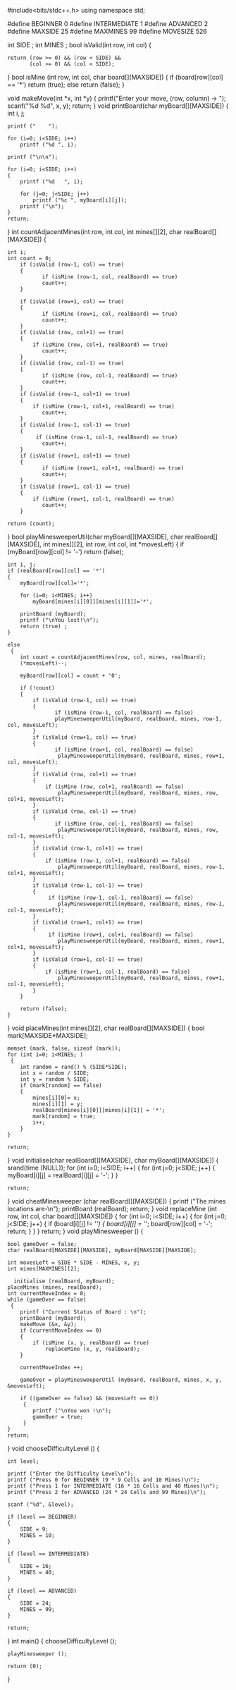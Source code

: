 
#include<bits/stdc++.h>
using namespace std;
 
#define BEGINNER 0
#define INTERMEDIATE 1
#define ADVANCED 2
#define MAXSIDE 25
#define MAXMINES 99
#define MOVESIZE 526 
 
int SIDE ; 
int MINES ; 
bool isValid(int row, int col)
{
  
    return (row >= 0) && (row < SIDE) &&
           (col >= 0) && (col < SIDE);
}
bool isMine (int row, int col, char board[][MAXSIDE])
{
    if (board[row][col] == '*')
        return (true);
    else
        return (false);
}
 

void makeMove(int *x, int *y)
{
    printf("Enter your move, (row, column) -> ");
    scanf("%d %d", x, y);
    return;
}
void printBoard(char myBoard[][MAXSIDE])
{
    int i, j;
 
    printf ("    ");
 
    for (i=0; i<SIDE; i++)
        printf ("%d ", i);
 
    printf ("\n\n");
 
    for (i=0; i<SIDE; i++)
    {
        printf ("%d   ", i);
 
        for (j=0; j<SIDE; j++)
            printf ("%c ", myBoard[i][j]);
        printf ("\n");
    }
    return;
}
int countAdjacentMines(int row, int col, int mines[][2],
                      char realBoard[][MAXSIDE])
{
 
    int i;
    int count = 0;
        if (isValid (row-1, col) == true)
        {
               if (isMine (row-1, col, realBoard) == true)
               count++;
        }
 
        if (isValid (row+1, col) == true)
        {
               if (isMine (row+1, col, realBoard) == true)
               count++;
        }
        if (isValid (row, col+1) == true)
        {
            if (isMine (row, col+1, realBoard) == true)
               count++;
        }
        if (isValid (row, col-1) == true)
        {
               if (isMine (row, col-1, realBoard) == true)
               count++;
        }
        if (isValid (row-1, col+1) == true)
        {
            if (isMine (row-1, col+1, realBoard) == true)
               count++;
        }
        if (isValid (row-1, col-1) == true)
        {
             if (isMine (row-1, col-1, realBoard) == true)
               count++;
        }
        if (isValid (row+1, col+1) == true)
        {
               if (isMine (row+1, col+1, realBoard) == true)
               count++;
        }
        if (isValid (row+1, col-1) == true)
        {
            if (isMine (row+1, col-1, realBoard) == true)
               count++;
        }
 
    return (count);
}
bool playMinesweeperUtil(char myBoard[][MAXSIDE], char realBoard[][MAXSIDE],
            int mines[][2], int row, int col, int *movesLeft)
{
    if (myBoard[row][col] != '-')
        return (false);
 
    int i, j;
    if (realBoard[row][col] == '*')
    {
        myBoard[row][col]='*';
 
        for (i=0; i<MINES; i++)
            myBoard[mines[i][0]][mines[i][1]]='*';
 
        printBoard (myBoard);
        printf ("\nYou lost!\n");
        return (true) ;
    }
 
    else
     {
        int count = countAdjacentMines(row, col, mines, realBoard);
        (*movesLeft)--;
 
        myBoard[row][col] = count + '0';
 
        if (!count)
        {
            if (isValid (row-1, col) == true)
            {
                   if (isMine (row-1, col, realBoard) == false)
                   playMinesweeperUtil(myBoard, realBoard, mines, row-1, col, movesLeft);
            }
            if (isValid (row+1, col) == true)
            {
                   if (isMine (row+1, col, realBoard) == false)
                    playMinesweeperUtil(myBoard, realBoard, mines, row+1, col, movesLeft);
            }
            if (isValid (row, col+1) == true)
            {
                if (isMine (row, col+1, realBoard) == false)
                    playMinesweeperUtil(myBoard, realBoard, mines, row, col+1, movesLeft);
            }
            if (isValid (row, col-1) == true)
            {
                   if (isMine (row, col-1, realBoard) == false)
                    playMinesweeperUtil(myBoard, realBoard, mines, row, col-1, movesLeft);
            }
            if (isValid (row-1, col+1) == true)
            {
                if (isMine (row-1, col+1, realBoard) == false)
                    playMinesweeperUtil(myBoard, realBoard, mines, row-1, col+1, movesLeft);
            }
            if (isValid (row-1, col-1) == true)
            {
                 if (isMine (row-1, col-1, realBoard) == false)
                    playMinesweeperUtil(myBoard, realBoard, mines, row-1, col-1, movesLeft);
            }
            if (isValid (row+1, col+1) == true)
            {
                 if (isMine (row+1, col+1, realBoard) == false)
                    playMinesweeperUtil(myBoard, realBoard, mines, row+1, col+1, movesLeft);
            }
            if (isValid (row+1, col-1) == true)
            {
                if (isMine (row+1, col-1, realBoard) == false)
                    playMinesweeperUtil(myBoard, realBoard, mines, row+1, col-1, movesLeft);
            }
        }
 
        return (false);
    }
}
void placeMines(int mines[][2], char realBoard[][MAXSIDE])
{
    bool mark[MAXSIDE*MAXSIDE];
 
    memset (mark, false, sizeof (mark));
    for (int i=0; i<MINES; )
     {
        int random = rand() % (SIDE*SIDE);
        int x = random / SIDE;
        int y = random % SIDE;
        if (mark[random] == false)
        {
            mines[i][0]= x;
            mines[i][1] = y;
            realBoard[mines[i][0]][mines[i][1]] = '*';
            mark[random] = true;
            i++;
        }
    }
 
    return;
}
void initialise(char realBoard[][MAXSIDE], char myBoard[][MAXSIDE])
{
    srand(time (NULL));
    for (int i=0; i<SIDE; i++)
    {
        for (int j=0; j<SIDE; j++)
        {
            myBoard[i][j] = realBoard[i][j] = '-';
        }
    }
 
    return;
}
void cheatMinesweeper (char realBoard[][MAXSIDE])
{
    printf ("The mines locations are-\n");
    printBoard (realBoard);
    return;
}
void replaceMine (int row, int col, char board[][MAXSIDE])
{
    for (int i=0; i<SIDE; i++)
    {
        for (int j=0; j<SIDE; j++)
            {
                if (board[i][j] != '*')
                {
                    board[i][j] = '*';
                    board[row][col] = '-';
                    return;
                }
            }
    }
    return;
}
void playMinesweeper ()
{
    
    bool gameOver = false;
    char realBoard[MAXSIDE][MAXSIDE], myBoard[MAXSIDE][MAXSIDE];
 
    int movesLeft = SIDE * SIDE - MINES, x, y;
    int mines[MAXMINES][2]; 
 
      initialise (realBoard, myBoard);
    placeMines (mines, realBoard);
    int currentMoveIndex = 0;
    while (gameOver == false)
     {
        printf ("Current Status of Board : \n");
        printBoard (myBoard);
        makeMove (&x, &y);
        if (currentMoveIndex == 0)
        {
            if (isMine (x, y, realBoard) == true)
                replaceMine (x, y, realBoard);
        }
 
        currentMoveIndex ++;
 
        gameOver = playMinesweeperUtil (myBoard, realBoard, mines, x, y, &movesLeft);
 
        if ((gameOver == false) && (movesLeft == 0))
         {
            printf ("\nYou won !\n");
            gameOver = true;
         }
    }
    return;
}
void chooseDifficultyLevel ()
{
 
    int level;
 
    printf ("Enter the Difficulty Level\n");
    printf ("Press 0 for BEGINNER (9 * 9 Cells and 10 Mines)\n");
    printf ("Press 1 for INTERMEDIATE (16 * 16 Cells and 40 Mines)\n");
    printf ("Press 2 for ADVANCED (24 * 24 Cells and 99 Mines)\n");
 
    scanf ("%d", &level);
 
    if (level == BEGINNER)
    {
        SIDE = 9;
        MINES = 10;
    }
 
    if (level == INTERMEDIATE)
    {
        SIDE = 16;
        MINES = 40;
    }
 
    if (level == ADVANCED)
    {
        SIDE = 24;
        MINES = 99;
    }
 
    return;
}
int main()
{
    chooseDifficultyLevel ();
 
    playMinesweeper ();
 
    return (0);
}
